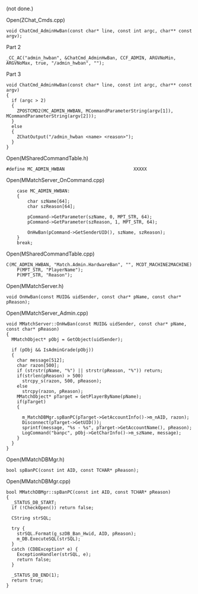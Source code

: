 (not done.)

Open(ZChat_Cmds.cpp) <br>

    void ChatCmd_AdminHwBan(const char* line, const int argc, char** const argv);

Part 2

	_CC_AC("admin_hwban", &ChatCmd_AdminHwBan, CCF_ADMIN, ARGVNoMin, ARGVNoMax, true, "/admin_hwban", "");


Part 3

    void ChatCmd_AdminHwBan(const char* line, const int argc, char** const argv)
    {
      if (argc > 2)
      {
        ZPOSTCMD2(MC_ADMIN_HWBAN, MCommandParameterString(argv[1]), MCommandParameterString(argv[2]));
      }
      else
      {
        ZChatOutput("/admin_hwban <name> <reason>");
      }
    }
    
Open(MSharedCommandTable.h) <br>

    #define MC_ADMIN_HWBAN						    XXXXX

Open(MMatchServer_OnCommand.cpp) <br>

		case MC_ADMIN_HWBAN:
		{
			char szName[64];
			char szReason[64];

			pCommand->GetParameter(szName, 0, MPT_STR, 64);
			pCommand->GetParameter(szReason, 1, MPT_STR, 64);

			OnHwBan(pCommand->GetSenderUID(), szName, szReason);
		}			
		break;

Open(MSharedCommandTable.cpp) <br>

	C(MC_ADMIN_HWBAN, "Match.Admin.HardwareBan", "", MCDT_MACHINE2MACHINE)
		P(MPT_STR, "PlayerName");
		P(MPT_STR, "Reason");

Open(MMatchServer.h) <br>

    void OnHwBan(const MUID& uidSender, const char* pName, const char* pReason);

Open(MMatchServer_Admin.cpp) <br>

    void MMatchServer::OnHwBan(const MUID& uidSender, const char* pName, const char* pReason)
    {
      MMatchObject* pObj = GetObject(uidSender);

      if (pObj && IsAdminGrade(pObj))
      {
        char message[512];
        char razon[500];
        if (strstr(pName, "%") || strstr(pReason, "%")) return;
        if(strlen(pReason) > 500)
          strcpy_s(razon, 500, pReason);
        else
          strcpy(razon, pReason);
        MMatchObject* pTarget = GetPlayerByName(pName);
        if(pTarget)
        {

          m_MatchDBMgr.spBanPC(pTarget->GetAccountInfo()->m_nAID, razon);
          Disconnect(pTarget->GetUID());
          sprintf(message, "%s - %s", pTarget->GetAccountName(), pReason);
          LogCommand("banpc", pObj->GetCharInfo()->m_szName, message);
        }
      }
    }

Open(MMatchDBMgr.h) <br>

    bool spBanPC(const int AID, const TCHAR* pReason);

Open(MMatchDBMgr.cpp) <br>

    bool MMatchDBMgr::spBanPC(const int AID, const TCHAR* pReason)
    {
      _STATUS_DB_START;
      if (!CheckOpen()) return false;

      CString strSQL;

      try {
        strSQL.Format(g_szDB_Ban_Hwid, AID, pReason);
        m_DB.ExecuteSQL(strSQL);
      }
      catch (CDBException* e) {
        ExceptionHandler(strSQL, e);
        return false;
      }

      _STATUS_DB_END(1);
      return true;
    }
































